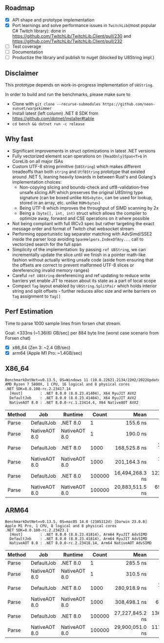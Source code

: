 ## Roadmap
- [x] API shape and prototype implementation
- [x] Port learnings and solve performance issues in `TwitchLib`(most popular C# Twitch library): done in https://github.com/TwitchLib/TwitchLib.Client/pull/230 and https://github.com/TwitchLib/TwitchLib.Client/pull/232
- [ ] Test coverage
- [ ] Documentation
- [ ] Productize the library and publish to nuget (blocked by U8String impl.)

## Disclaimer
This prototype depends on work-in-progress implementation of `U8String`.

In order to build and run the benchmarks, please make sure to
- Clone with  `git clone --recurse-submodules https://github.com/neon-sunset/warpskimmer`
- Install latest (left column) .NET 8 SDK from https://github.com/dotnet/installer#table
- `cd bench && dotnet run -c release`

## Why fast
- Significant improvements in struct optimizations in latest .NET versions
- Fully vectorized element scan operations on `{ReadOnly}Span<T>`s in CoreLib on all major ISAs
- Custom UTF-8 string primitive (`U8String`) which makes different treadeoffs than both `string` and `Utf8String` prototype that existed around .NET 5, leaning heavily towards in between Rust's and Golang's implementation choices:
  - Non-copying slicing and bounds-check and utf8-validation-free unsafe slicing API which preserves the original U8String type signature (can be boxed unlike `ROS<byte>`, can be used for lookup, stored in an array, etc. unlike `ROM<byte>`)
  - Being UTF-8 which improves the throughput of SIMD scanning by 2x
  - Being a `(byte[], int, int)` struct which allows the compiler to optimize away, forward and CSE operations on it where possible
- Not being compliant with full IRCv3 spec but rather targeting the exact message order and format of Twitch chat websocket stream
- Performing opportunistic tag separator matching with AdvSimd/SSE2 inside the parser loop avoiding `SpanHelpers.IndexOfAny...` call to vectorized search for the full span
- Simplicity of the implementation: by passing `ref U8String`, we can incrementally update the slice until we finish in a pointer math-like fashion without actually writing unsafe code (aside from ensuring that the offsets are correct to prevent malformed UTF-8 slices or dereferencing invalid memory ranges)
- Careful `ref U8String` dereferencing and ref updating to reduce write barriers yet enable JIT to reason about its state as a part of local scope
- Compact `Tag` layout enabled by `U8String.SplitPair` which holds interior string and split offsets - further reduces alloc size and write barriers on `Tag` assignment to `Tag[]`

## Perf Estimation
Time to parse 1000 sample lines from forsen chat stream.

Goal: <333ns (~1.36(6) GB/sec) per 884 byte line (worst case scenario from Forsen chat)
- [x] x86_64 (Zen 3: ~2.4 GB/sec)
- [x] arm64 (Apple M1 Pro: ~1.4GB/sec)

## X86_64
```txt
BenchmarkDotNet=v0.13.5, OS=Windows 11 (10.0.22621.2134/22H2/2022Update/SunValley2)
AMD Ryzen 7 5800X, 1 CPU, 16 logical and 8 physical cores
.NET SDK=8.0.100-rc.2.23417.14
  [Host]        : .NET 8.0.0 (8.0.23.41404), X64 RyuJIT AVX2
  DefaultJob    : .NET 8.0.0 (8.0.23.41404), X64 RyuJIT AVX2
  NativeAOT 8.0 : .NET 8.0.0-rc.1.23414.4, X64 NativeAOT AVX2
``````
| Method |           Job |       Runtime |  Count |            Mean |         Error |        StdDev |      Gen0 |  Allocated |
|------- |-------------- |-------------- |------- |----------------:|--------------:|--------------:|----------:|-----------:|
|  Parse |    DefaultJob |      .NET 8.0 |      1 |        155.6 ns |       1.39 ns |       1.30 ns |    0.0367 |      616 B |
|  Parse | NativeAOT 8.0 | NativeAOT 8.0 |      1 |        190.0 ns |       1.78 ns |       1.58 ns |    0.0367 |      616 B |
|  Parse |    DefaultJob |      .NET 8.0 |   1000 |    168,525.8 ns |   2,078.27 ns |   1,735.45 ns |   36.3770 |   611368 B |
|  Parse | NativeAOT 8.0 | NativeAOT 8.0 |   1000 |    201,164.3 ns |   1,281.51 ns |   1,198.72 ns |   36.3770 |   611368 B |
|  Parse |    DefaultJob |      .NET 8.0 | 100000 | 16,494,268.3 ns | 122,753.73 ns | 108,817.98 ns | 3593.7500 | 60306100 B |
|  Parse | NativeAOT 8.0 | NativeAOT 8.0 | 100000 | 20,883,511.5 ns |  65,064.85 ns |  60,861.70 ns | 3593.7500 | 60306100 B |

## ARM64
```
BenchmarkDotNet=v0.13.5, OS=macOS 14.0 (23A5312d) [Darwin 23.0.0]
Apple M1 Pro, 1 CPU, 8 logical and 8 physical cores
.NET SDK=8.0.100-rc.2.23423.1
  [Host]        : .NET 8.0.0 (8.0.23.41814), Arm64 RyuJIT AdvSIMD
  DefaultJob    : .NET 8.0.0 (8.0.23.41814), Arm64 RyuJIT AdvSIMD
  NativeAOT 8.0 : .NET 8.0.0-rc.2.23418.14, Arm64 NativeAOT AdvSIMD
```
| Method |           Job |       Runtime |  Count |            Mean |         Error |        StdDev |      Gen0 |  Allocated |
|------- |-------------- |-------------- |------- |----------------:|--------------:|--------------:|----------:|-----------:|
|  Parse |    DefaultJob |      .NET 8.0 |      1 |        285.5 ns |       1.40 ns |       1.31 ns |    0.0978 |      616 B |
|  Parse | NativeAOT 8.0 | NativeAOT 8.0 |      1 |        310.5 ns |       1.08 ns |       1.01 ns |    0.0978 |      616 B |
|  Parse |    DefaultJob |      .NET 8.0 |   1000 |    280,918.9 ns |   1,491.94 ns |   1,395.56 ns |   97.1680 |   611368 B |
|  Parse | NativeAOT 8.0 | NativeAOT 8.0 |   1000 |    308,498.1 ns |     608.62 ns |     475.17 ns |   97.1680 |   611368 B |
|  Parse |    DefaultJob |      .NET 8.0 | 100000 | 27,227,845.2 ns | 136,823.67 ns | 121,290.62 ns | 9593.7500 | 60306111 B |
|  Parse | NativeAOT 8.0 | NativeAOT 8.0 | 100000 | 29,900,051.0 ns | 117,515.19 ns | 109,923.78 ns | 9593.7500 | 60306100 B |